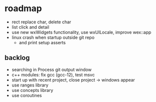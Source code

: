 # roadmap
- rect replace char, delete char
- list click and detail
- use new wxWidgets functionality, use wxUILocale, improve wex::app
- linux crash when startup outside git repo
  - and print setup asserts

## backlog
- searching in Process git output window
- c++ modules: fix gcc (gcc-12), test msvc
- start up with recent project, close project
  -> windows appear
- use ranges library
- use concepts library
- use coroutines

